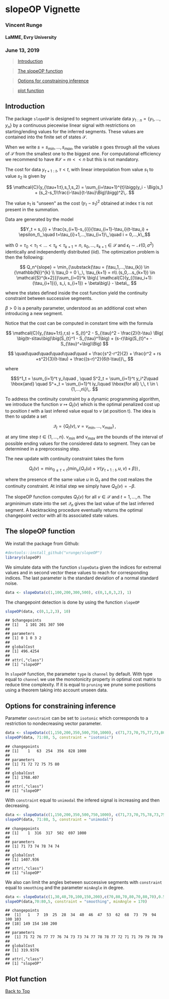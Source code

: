 <!-- 
%\VignetteEngine{knitr::rmarkdown} 
%\VignetteIndexEntry{An Introduction to slopeOP}
--> 

# slopeOP Vignette
### Vincent Runge
#### LaMME, Evry University
### June 13, 2019

> [Introduction](#intro)

> [The slopeOP function](#sf)

> [Options for constraining inference](#options)

> [plot function](#plot)

<a id="intro"></a>

## Introduction

The package `slopeOP` is designed to segment univariate data $y_{1:n} = \{y_1,...,y_n\}$ by a continuous piecewise linear signal with restrictions on starting/ending values for the inferred segments. These values are contained into the finite set of states $\mathcal{S}$. 


When we write $s= s_{min},...,s_{max}$, the variable $s$ goes through all the values of $\mathcal{S}$ from the smallest one to the biggest one. For computational efficiency we recommend to have $\# \mathcal{S} = m << n$ but this is not mandatory. 

The cost for data $y_{\tau+1:t}$, $\tau < t$, with linear interpolation from value $s_1$ to value $s_2$ is given by

$$
\mathcal{C}(y_{\tau+1:t},s_1,s_2) = \sum_{i=\tau+1}^{t}\bigg(y_i - \Big(s_1 + (s_2-s_1)\frac{i-\tau}{t-\tau}\Big)\bigg)^2\,.
$$

The value $s_1$ is "unseen" as the cost $(y_\tau-s_1)^2$ obtained at index $\tau$ is not present in the summation.

Data are generated by the model 

$$Y_t = s_{i} + \frac{s_{i+1}-s_{i}}{\tau_{i+1}-\tau_i}(t-\tau_i) + \epsilon_t\,,\quad t=\tau_{i}+1,...,\tau_{i+1}\,,\quad i = 0,...,k\,,$$

with $0 = \tau_0 < \tau_1 < ... < \tau_k < \tau_{k+1} = n$, $s_0,...,s_{k+1} \in \mathcal{S}$ and $\epsilon_t \sim \mathcal{N}(0,\sigma^2)$ identically and independently distributed (iid). The optimization problem is then the following:

$$
Q_n^{slope} = \min_{\substack{\tau = (\tau_1,...,\tau_{k}) \in {\mathbb{N}}^{k} \\ \tau_0 = 0 \,,\, \tau_{k+1} = n\\ (s_0,...s_{k+1}) \in \mathcal{S}^{k+2}}}\sum_{i=0}^k \big\{ \mathcal{C}(y_{(\tau_i+1):(\tau_{i+1})}, s_i, s_{i+1}) + \beta\big\} - \beta\,,
$$

where the states defined inside the cost function yield the continuity constraint between successive segments.

$\beta > 0$ is a penalty parameter, understood as an additional cost when introducing a new segment. 

Notice that the cost can be computed in constant time with the formula 

$$
\mathcal{C}(y_{\tau+1:t},r,s) = S_{t}^2 - S_{\tau}^2 - \frac{2}{t-\tau} \Big( \big(tr-s\tau\big)\big(S_{t}^1 - S_{\tau}^1\big) + (s-r)\big(S_{t}^+ - S_{\tau}^+\big)\Big)
$$

$$
\quad\quad\quad\quad\quad\quad + \frac{s^2-r^2}{2} + \frac{r^2 + rs +s^2}{3}(t-\tau) + \frac{(s-r)^2}{6(t-\tau)}\,,
$$

where

$$S^1_t = \sum_{i=1}^t y_i\quad , \quad S^2_t = \sum_{i=1}^t y_i^2\quad \hbox{and} \quad S^+_t = \sum_{i=1}^t iy_i\quad \hbox{for all} \,\, t \in \{1,...,n\}\,.
$$

To address the continuity constraint by a dynamic programming algorithm, we introduce the function $v \mapsto Q_t(v)$ which is the optimal penalized cost up to position $t$ with a last infered value equal to $v$ (at position t). The idea is then to update a set

$$
\mathcal{Q}_t = \{Q_t(v), v= v_{min},...,v_{max}\}\,,
$$

at any time step $t \in \{1,...,n\}$. $v_{min}$ and $v_{max}$ are the bounds of the interval of possible ending values for the considered data to segment. They can be determined in a preprocessing step.

The new update with continuity constraint takes the form

$$
Q_t(v) = \min_{0 \le \tau < t}\left( \min_{u}\{Q_{\tau}(u) + \mathcal{C}(y_{\tau+1:t},u,v) + \beta\}\right)\,,
$$

where the presence of the same value $u$ in $Q_{\tau}$ and the cost realizes the continuity constraint. At initial step we simply have $Q_0(v) = -\beta$. 

The slopeOP function computes $Q_t(v)$ for all $v \in \mathcal{S}$ and $t = 1,...,n$. The argminimum state into the set $\mathcal{Q}_n$ gives the last value of the last inferred segment. A backtracking procedure eventually returns the optimal changepoint vector with all its associated state values.

<a id="sf"></a>

## The slopeOP function

We install the package from Github:


```r
#devtools::install_github("vrunge/slopeOP")
library(slopeOP)
```

We simulate data with the function `slopeData` given the indices for extremal values and in second vector these values to reach for corresponding indices. The last parameter is the standard deviation of a normal standard noise.


```r
data <- slopeData(c(1,100,200,300,500), c(0,1,0,3,2), 1)
```

The changepoint detection is done by using the function `slopeOP`


```r
slopeOP(data, c(0,1,2,3), 10)
```

```
## $changepoints
## [1]   1 101 201 307 500
## 
## parameters
## [1] 0 1 0 3 2
## 
## globalCost
## [1] 496.4254
## 
## attr(,"class")
## [1] "slopeOP"
```

In `slopeOP` function, the parameter `type` is `channel` by default. With type equal to `channel` we use the monotonicity property in optimal cost matrix to reduce time complexity. If it is equal to `pruning` we prune some positions using a theorem taking into account unseen data.

<a id="options"></a>

## Options for constraining inference


Parameter `constraint` can be set to `isotonic` which corresponds to a restriction to nondecreasing vector parameter.


```r
data <- slopeData(c(1,150,200,350,500,750,1000), c(71,73,70,75,77,73,80), 1)
slopeOP(data, 71:80, 5, constraint = "isotonic")
```

```
## changepoints
## [1]    1   63  254  356  828 1000
## 
## parameters
## [1] 71 72 72 75 75 80
## 
## globalCost
## [1] 1768.407
## 
## attr(,"class")
## [1] "slopeOP"
```

With `constraint` equal to `unimodal` the infered signal is increasing and then decreasing.


```r
data <- slopeData(c(1,150,200,350,500,750,1000), c(71,73,70,75,78,73,75), 1)
slopeOP(data, 71:80, 5, constraint = "unimodal")
```

```
## changepoints
## [1]    1  316  317  502  697 1000
## 
## parameters
## [1] 71 73 74 78 74 74
## 
## globalCost
## [1] 1407.936
## 
## attr(,"class")
## [1] "slopeOP"
```

We also can limit the angles between successive segments with `constraint` equal to `smoothing` and the parameter `minAngle` in degree.


```r
data <- slopeData(c(1,30,40,70,100,150,200),c(70,80,70,80,70,80,70),0.5)
slopeOP(data,70:80,5, constraint = "smoothing", minAngle = 170)
```

```
## changepoints
##  [1]   1   7  19  25  28  34  40  46  47  53  62  68  73  79  94 100 103
## [18] 149 154 160 200
## 
## parameters
##  [1] 71 72 76 77 77 76 74 73 73 74 77 78 78 77 72 71 71 79 79 78 70
## 
## globalCost
## [1] 319.9376
## 
## attr(,"class")
## [1] "slopeOP"
```

<a id="plot"></a>

## Plot function


[Back to Top](#top)

